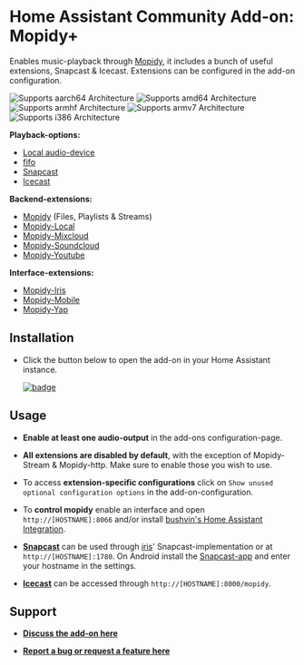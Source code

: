 # Home Assistant Community Add-on: Mopidy+

Enables music-playback through [Mopidy](https://mopidy.com/), it includes a bunch of useful extensions, Snapcast & Icecast. Extensions can be configured in the add-on configuration.

![Supports aarch64 Architecture][aarch64-shield] ![Supports amd64 Architecture][amd64-shield] ![Supports armhf Architecture][armhf-shield] ![Supports armv7 Architecture][armv7-shield] ![Supports i386 Architecture][i386-shield]

**Playback-options:**
- [Local audio-device](https://github.com/home-assistant/plugin-audio)
- [fifo](https://man7.org/linux/man-pages/man7/fifo.7.html)
- [Snapcast](https://github.com/badaix/snapcast)
- [Icecast](https://github.com/xiph/Icecast-Server)

**Backend-extensions:**
- [Mopidy](https://github.com/mopidy/mopidy) (Files, Playlists & Streams)
- [Mopidy-Local](https://github.com/mopidy/mopidy-local)
- [Mopidy-Mixcloud](https://github.com/unusualcomputers/unusualcomputers/tree/master/code/mopidy/mopidymixcloud)
- [Mopidy-Soundcloud](https://github.com/mopidy/mopidy-soundcloud)
- [Mopidy-Youtube](https://github.com/natumbri/mopidy-youtube)

**Interface-extensions:**
- [Mopidy-Iris](https://github.com/jaedb/iris)
- [Mopidy-Mobile](https://github.com/tkem/mopidy-mobile)
- [Mopidy-Yap](https://github.com/dyj216/mopidy-yap)

## Installation

- Click the button below to open the add-on in your Home Assistant instance.

  [![badge]](https://my.home-assistant.io/redirect/supervisor_addon/?addon=e34e2f70_mopidy&repository_url=https%3A%2F%2Fgithub.com%2FSwitch123456789%2FSwitch-s-Home-Assistant-Add-ons)

## Usage

- **Enable at least one audio-output** in the add-ons configuration-page.

- **All extensions are disabled by default**, with the exception of Mopidy-Stream & Mopidy-http. Make sure to enable those you wish to use.

- To access **extension-specific configurations** click on `Show unused optional configuration options` in the add-on-configuration.

- To **control mopidy** enable an interface and open `http://[HOSTNAME]:8066` and/or install [bushvin's Home Assistant Integration].

- **[Snapcast]** can be used through [iris]' Snapcast-implementation or at `http://[HOSTNAME]:1780`.  On Android install the [Snapcast-app] and enter your hostname in the settings.

- **[Icecast]** can be accessed through `http://[HOSTNAME]:8000/mopidy`.

## Support

- **[Discuss the add-on here](https://github.com/Switch123456789/Switch-s-Home-Assistant-Add-ons/discussions)**

- **[Report a bug or request a feature here](https://github.com/Switch123456789/Switch-s-Home-Assistant-Add-ons/issues)**

[bushvin's Home Assistant Integration]: https://github.com/bushvin/hass-integrations
[iris]: https://github.com/jaedb/Iris
[Snapcast]: https://github.com/badaix/snapcast
[Snapcast-app]: https://play.google.com/store/apps/details?id=de.badaix.snapcast
[Icecast]: https://icecast.org/

[badge]: https://my.home-assistant.io/badges/supervisor_addon.svg
[aarch64-shield]: https://img.shields.io/badge/aarch64-yes-green.svg
[amd64-shield]: https://img.shields.io/badge/amd64-yes-green.svg
[armhf-shield]: https://img.shields.io/badge/armhf-yes-green.svg
[armv7-shield]: https://img.shields.io/badge/armv7-yes-green.svg
[i386-shield]: https://img.shields.io/badge/i386-yes-green.svg